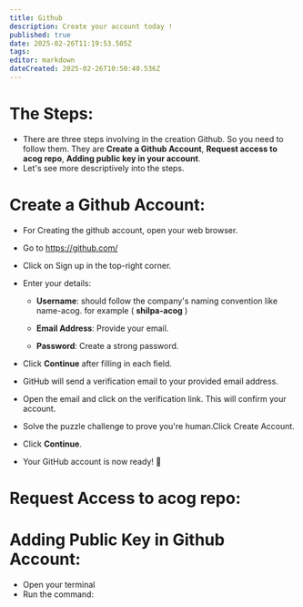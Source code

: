 ```yaml
---
title: Github
description: Create your account today !
published: true
date: 2025-02-26T11:19:53.505Z
tags: 
editor: markdown
dateCreated: 2025-02-26T10:50:40.536Z
---
```


# The Steps:
* There are three steps involving in the creation Github. So you need to follow them. They are **Create a Github Account**, **Request access to acog repo**, **Adding public key in your account**.
* Let's see more descriptively into the steps.
# Create a Github Account:
* For Creating the github account, open your web browser.
* Go to https://github.com/
* Click on Sign up in the top-right corner.
* Enter your details:

    * **Username**: should follow the company's naming convention like name-acog. for example ( **shilpa-acog** )

    * **Email Address**: Provide your email.

    * **Password**: Create a strong password.
* Click **Continue** after filling in each field.
* GitHub will send a verification email to your provided email address.
* Open the email and click on the verification link. This will confirm your account.
* Solve the puzzle challenge to prove you're human.Click Create Account.
* Click **Continue**.
* Your GitHub account is now ready! 🎉
# Request Access to acog repo:




# Adding Public Key in Github Account:
* Open your terminal 
* Run the command:


